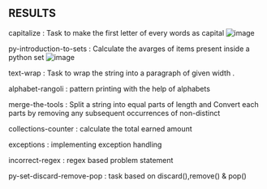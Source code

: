 ## RESULTS

capitalize : Task to make the first letter of every words as capital
![image](https://github.com/user-attachments/assets/e36ce240-47e6-4245-981f-527a1a042108)


py-introduction-to-sets : Calculate the avarges of items present inside a python set
![image](https://github.com/user-attachments/assets/171e9ce1-6cf0-4831-beca-d7088eb070d3)



text-wrap : Task to wrap the string into a paragraph of given width .



alphabet-rangoli : pattern printing with the help of alphabets



merge-the-tools : Split a string into equal parts of length and Convert each parts by removing any subsequent occurrences of non-distinct



collections-counter : calculate the total earned amount



exceptions : implementing exception handling



incorrect-regex : regex based problem statement



py-set-discard-remove-pop : task based on discard(),remove() & pop()
